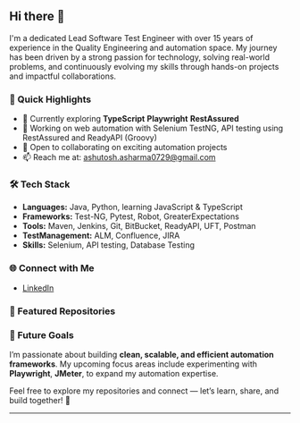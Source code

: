 ## Hi there 👋

I'm a dedicated Lead Software Test Engineer with over 15 years of experience in the Quality Engineering and automation space. My journey has been driven by a strong passion for technology, solving real-world problems, and continuously evolving my skills through hands-on projects and impactful collaborations.  

### 🚀 Quick Highlights  
- 🌱 Currently exploring **TypeScript**  **Playwright**  **RestAssured**
- 💼 Working on web automation with Selenium TestNG, API testing using RestAssured and ReadyAPI (Groovy)
- 👯 Open to collaborating on exciting automation projects   
- 📫 Reach me at: [ashutosh.asharma0729@gmail.com](mailto:ashutosh.asharma0729@gmail.com)
  
### 🛠️ Tech Stack  
- **Languages:** Java, Python, learning JavaScript & TypeScript
- **Frameworks:** Test-NG, Pytest, Robot, GreaterExpectations
- **Tools:** Maven, Jenkins, Git, BitBucket, ReadyAPI, UFT, Postman
- **TestManagement:** ALM, Confluence, JIRA
- **Skills:** Selenium, API testing, Database Testing   

### 🌐 Connect with Me  
- [LinkedIn](https://www.linkedin.com/in/ash0729/)  

### 📂 Featured Repositories  


### 🎯 Future Goals  
I’m passionate about building **clean, scalable, and efficient automation frameworks**. My upcoming focus areas include experimenting with **Playwright**, **JMeter**, to expand my automation expertise.  

Feel free to explore my repositories and connect — let’s learn, share, and build together! 🚀  

***
